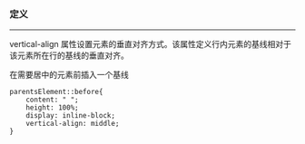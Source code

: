 ### 定义 

------

vertical-align 属性设置元素的垂直对齐方式。该属性定义行内元素的基线相对于该元素所在行的基线的垂直对齐。

在需要居中的元素前插入一个基线 

    parentsElement::before{
        content: " "; 
        height: 100%; 
        display: inline-block; 
        vertical-align: middle; 
    }